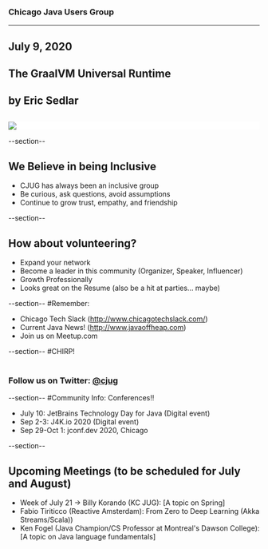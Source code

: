 ### Chicago Java Users Group
---

## July 9, 2020
## The GraalVM Universal Runtime
## by Eric Sedlar
<div style="background-color: white; margin-top: 30px;">
	<img src="images/cjug.gif" style="border: none; box-shadow: none;"/>
</div>

 
--section--
## We Believe in being Inclusive
 * CJUG has always been an inclusive group
 * Be curious, ask questions, avoid assumptions
 * Continue to grow trust, empathy, and friendship

--section--
## How about volunteering?
 * Expand your network
 * Become a leader in this community (Organizer, Speaker, Influencer)
 * Growth Professionally
 * Looks great on the Resume (also be a hit at parties... maybe)

--section--
#Remember:
 * Chicago Tech Slack (http://www.chicagotechslack.com/)
 * Current Java News! (http://www.javaoffheap.com)
 * Join us on Meetup.com

--section--
#CHIRP!
<br/><br/>
### Follow us on Twitter: <u>@cjug</u>

--section--
#Community Info: Conferences!!
 * July 10:  JetBrains Technology Day for Java (Digital event)
 * Sep 2-3:  J4K.io 2020 (Digital event)
 * Sep 29-Oct 1:  jconf.dev 2020, Chicago

--section--

## Upcoming Meetings (to be scheduled for July and August)
 
* Week of July 21 -> Billy Korando (KC JUG): [A topic on Spring]
* Fabio Tiriticco (Reactive Amsterdam): From Zero to Deep Learning (Akka Streams/Scala))
* Ken Fogel (Java Champion/CS Professor at Montreal's Dawson College): [A topic on Java language fundamentals]
